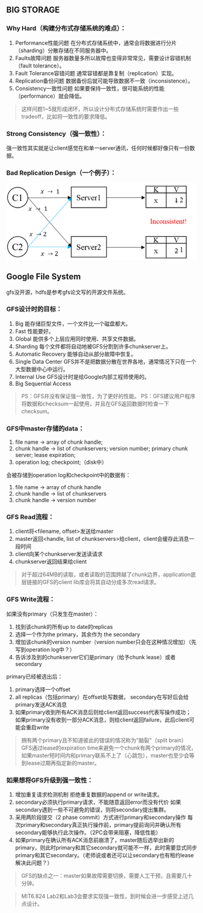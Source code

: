 ## BIG STORAGE

### Why Hard（构建分布式存储系统的难点）：

1. Performance性能问题
   在分布式存储系统中，通常会将数据进行分片（sharding）分散存储在不同服务器中。
2. Faults故障问题
   服务器数量多所以故障也变得非常常见，需要设计容错机制（fault tolerance）。
3. Fault Tolerance容错问题
   通常容错都是靠复制（replication）实现。
4. Replication备份问题
   数据备份后就可能导致数据不一致（inconsistence）。
5. Consistency一致性问题
   如果要保持一致性，很可能系统的性能（performance）就会降低。

> 这样问题1~5就形成闭环，所以设计分布式存储系统时需要作出一些tradeoff，比如将一致性的要求降低。



### Strong Consistency（强一致性）：

强一致性其实就是让client感觉在和单一server通讯，任何时候都好像只有一份数据。



### Bad Replication Design（一个例子）：

![image-20221113100530528](./images/image005.png)



## Google File System

gfs没开源，hdfs是参考gfs论文写的开源文件系统。

### GFS设计时的目标：

1. Big
   能存储巨型文件，一个文件比一个磁盘都大。
2. Fast
   性能要好。
3. Global
   能供多个上层应用同时使用、共享文件数据。
4. Sharding
   每个文件都将自动地被GFS分割到许多chunkserver上。
5. Automatic Recovery
   能够自动从部分故障中恢复。
6. Single Data Center
   GFS并不是把数据分散在世界各地，通常情况下只在一个大型数据中心中运行。
7. Internal Use
   GFS设计时是给Google内部工程师使用的。
8. Big Sequential Access

> PS：GFS并没有保证强一致性，为了更好的性能。
> PS：GFS建议用户程序将数据和checksum一起使用，并且在GFS返回数据时检查一下checksum。



### GFS中master存储的data：

1. file name -> array of chunk handle;
2. chunk handle -> list of chunkservers; version number; primary chunk server; lease expiration;
3. operation log; checkpoint;（disk中）

会被存储到operation log和checkpoint中的数据有：

1. file name -> array of chunk handle
2. chunk handle -> list of chunkservers
3. chunk handle -> version number



### GFS Read流程：

1. client将<filename, offset>发送给master
2. master返回<handle, list of chunkservers>给client，client会缓存此消息一段时间
3. client向某个chunkserver发送读请求
4. chunkserver返回结果给client

> 对于超过64MB的读取，或者读取的范围跨越了chunk边界，application底层链接的GFS的client lib库会将其自动分成多次read请求。



### GFS Write流程：

如果没有primary（只发生在master）：

1. 找到该chunk的所有up to date的replicas
2. 选择一个作为the primary，其余作为 the secondary
3. 增加该chunk的version number（version number只会在这种情况增加）（先写到operation log中？）
4. 告诉涉及到的chunkserver它们是primary（给予chunk lease）或者secondary

primary已经被选出后：

1. primary选择一个offset
2. all replicas（包括primary）在offset处写数据， secondary在写好后会给primary发送ACK消息
3. 如果primary收到所有ACK消息后则给client返回success代表写操作成功；
   如果primary没有收到一部分ACK消息，则给client返回failure，此后client可能会重启write

> 拥有两个primary且不知道彼此的错误的情况称为"脑裂"（split brain）
> GFS通过lease的expiration time来避免一个chunk有两个primary的情况，如果master短时间内和primary联系不上了（心跳包），master也至少会等到lease过期再指定新的master。



### 如果想将GFS升级到强一致性：

1. 增加重复请求检测机制
   拒绝重复数据的append or write请求。
2. secondary必须执行primary请求，不能随意返回error而没有代价
   如果secondary遇到一些不可避免的错误，则将secondary提出集群。
3. 采用两阶段提交（2 phase commit）方式进行primary和secondary操作
   每次primary和secondary真正执行操作前，primary提前询问并确认所有secondary能够执行此次操作。（2PC会带来阻塞，降低性能）
4. 如果primary在确认所有ACK消息前崩溃了，master随后选举出新的primary，则此时primary和其它secondary就可能不一样，此时需要显式同步primary和其它secondary。（老师说或者还可以让secondary也有租约lease解决此问题？）



> GFS的缺点之一：master如果故障需要切换，需要人工干预，且需要几十分钟。

> MIT6.824 Lab2和Lab3会要求实现强一致性，到时候会进一步感受上述几点设计。
